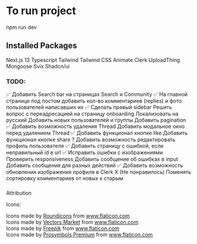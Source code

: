 # To run project

npm run dev

## Installed Packages

Next.js 13
Typescript
Tailwind
Tailwind CSS Animate
Clerk
UploadThing
Mongoose
Svix
Shadcn/ui

### TODO:

<!-- Видео 5:45:00 https://www.youtube.com/watch?v=O5cmLDVTgAs -->

✅ Добавить Search bar на страницах Search и Community
✅ На главной странице под постом добавить кол-во комментариев (replies) и фото пользователей написавших их
✅ Сделать правый sidebar
Решить вопрос с переадресацией на страницу onboarding
Локализовать на русский
Добавить новых пользователей и группы
Добавить pagination
✅ Добавить возможность удаления Thread
Добавить модальное окно перед удалением Thread
✅ Добавить функционал кнопке like
Добавить функционал кнопке share
? Добавить возможность редактировать профиль пользователя
✅ Добавить страницу с ошибкой, если неправильный id в url
✅ Исправить ошибки с изображениями
Проверить responsiveness
Добавить сообщение об ошибках в input
Добавить сообщения для разных действий
✅ Добавить возможность обновления изображения профиля в Clerk
Х (Не понравилось) Поменять сортировку комментариев от новых к старым

#####

Attribution

Icons:

<div>Icons made by <a href="https://www.flaticon.com/authors/roundicons" title="Roundicons">Roundicons</a> from <a href="https://www.flaticon.com/" title="Flaticon">www.flaticon.com</a></div><div>Icons made by <a href="https://www.flaticon.com/authors/vectors-market" title="Vectors Market">Vectors Market</a> from <a href="https://www.flaticon.com/" title="Flaticon">www.flaticon.com</a></div><div>Icons made by <a href="https://www.freepik.com" title="Freepik">Freepik</a> from <a href="https://www.flaticon.com/" title="Flaticon">www.flaticon.com</a></div><div>Icons made by <a href="https://www.flaticon.com/authors/prosymbols-premium" title="Prosymbols Premium">Prosymbols Premium</a> from <a href="https://www.flaticon.com/" title="Flaticon">www.flaticon.com</a></div>

